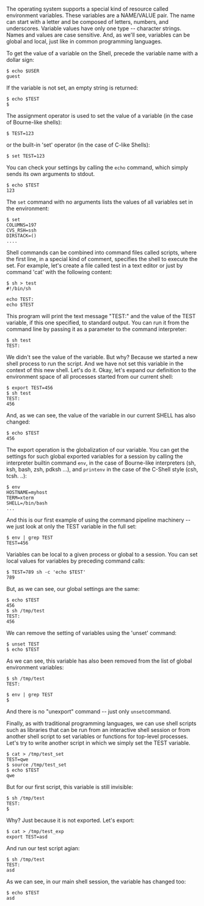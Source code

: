 The operating system supports a special kind of resource called environment variables. These variables are a NAME/VALUE pair. The name can start with a letter and be composed of letters, numbers, and underscores. Variable values have only one type -- character strings. Names and values are case sensitive. And, as we'll see, variables can be global and local, just like in common programming languages.

To get the value of a variable on the Shell, precede the variable name with a dollar sign:
```
$ echo $USER
guest
```

If the variable is not set, an empty string is returned:
```
$ echo $TEST
$
```

The assignment operator is used to set the value of a variable (in the case of Bourne-like shells):
```
$ TEST=123
```
or the built-in 'set' operator (in the case of C-like Shells):
```
$ set TEST=123
```
You can check your settings by calling the `echo` command, which simply sends its own arguments to stdout.
```
$ echo $TEST
123
```
The `set` command with no arguments lists the values of all variables set in the environment:
```
$ set
COLUMNS=197
CVS_RSH=ssh
DIRSTACK=()
....
```
Shell commands can be combined into command files called scripts, where the first line, in a special kind of comment, specifies the shell to execute the set. For example, let's create a file called test in a text editor or just by command 'cat' with the following content:
```
$ sh > test
#!/bin/sh

echo TEST:
echo $TEST
```
This program will print the text message "TEST:" and the value of the TEST variable, if this one specified, to standard output. You can run it from the command line by passing it as a parameter to the command interpreter:
```
$ sh test
TEST:
```
We didn't see the value of the variable. But why? Because we started a new shell process to run the script. And we have not set this variable in the context of this new shell. Let's do it. Okay, let's expand our definition to the environment space of all processes started from our current shell:
```
$ export TEST=456
$ sh test
TEST:
456
```
And, as we can see, the value of the variable in our current SHELL has also changed:
```
$ echo $TEST
456
```
The export operation is the globalization of our variable. You can get the settings for such global exported variables for a session by calling the interpreter builtin command `env`, in the case of Bourne-like interpreters (sh, ksh, bash, zsh, pdksh ...), and `printenv` in the case of the C-Shell style (csh, tcsh. ..):
```
$ env
HOSTNAME=myhost
TERM=xterm
SHELL=/bin/bash
...
```
And this is our first example of using the command pipeline machinery -- we just look at only the TEST variable in the full set:
```
$ env | grep TEST
TEST=456
```
Variables can be local to a given process or global to a session. You can set local values for variables by preceding command calls:
```
$ TEST=789 sh -c 'echo $TEST'
789
```
But, as we can see, our global settings are the same:
```
$ echo $TEST
456
$ sh /tmp/test
TEST:
456
```
We can remove the setting of variables using the 'unset' command:
```
$ unset TEST
$ echo $TEST
```
As we can see, this variable has also been removed from the list of global environment variables:
```
$ sh /tmp/test
TEST:

$ env | grep TEST
$
```
And there is no "unexport" command -- just only `unset`command.

Finally, as with traditional programming languages, we can use shell scripts such as libraries that can be run from an interactive shell session or from another shell script to set variables or functions for top-level processes. Let's try to write another script in which we simply set the TEST variable.
```
$ cat > /tmp/test_set
TEST=qwe
$ source /tmp/test_set
$ echo $TEST
qwe
```
But for our first script, this variable is still invisible:
```
$ sh /tmp/test 
TEST:
$
```
Why? Just because it is not exported. Let's export:
```
$ cat > /tmp/test_exp
export TEST=asd
```
And run our test script agian:
```
$ sh /tmp/test 
TEST:
asd
```
As we can see, in our main shell session, the variable has changed too:
```
$ echo $TEST
asd
```


